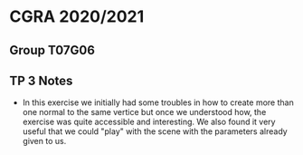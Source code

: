 # CGRA 2020/2021

## Group T07G06

## TP 3 Notes

- In this exercise we initially had some troubles in how to create more than one normal to the same vertice but once we understood how, the exercise was quite accessible and interesting.
 We also found it very useful that we could "play" with the scene with the parameters already given to us.